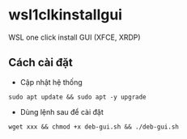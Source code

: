 # wsl1clkinstallgui
WSL one click install GUI (XFCE, XRDP)

## Cách cài đặt
* Cập nhật hệ thống
```
sudo apt update && sudo apt -y upgrade
```
* Dùng lệnh sau để cài đặt
```
wget xxx && chmod +x deb-gui.sh && ./deb-gui.sh
```
